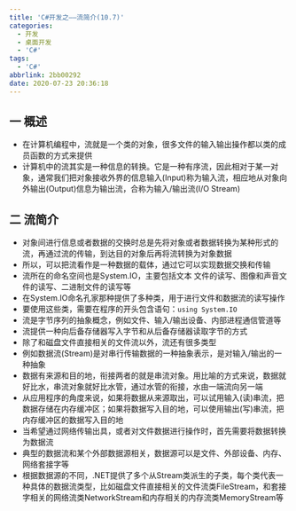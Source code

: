 ```yaml
---
title: 'C#开发之——流简介(10.7)'
categories:
  - 开发
  - 桌面开发
  - 'C#'
tags:
  - 'C#'
abbrlink: 2bb00292
date: 2020-07-23 20:36:18
---
```

## 一 概述

* 在计算机编程中，流就是一个类的对象，很多文件的输入输出操作都以类的成员函数的方式来提供
* 计算机中的流其实是一种信息的转换。它是一种有序流，因此相对于某一对象，通常我们把对象接收外界的信息输入(Input)称为输入流，相应地从对象向外输出(Output)信息为输出流，合称为输入/输出流(I/O Stream)

<!--more-->

## 二 流简介

* 对象间进行信息或者数据的交换时总是先将对象或者数据转换为某种形式的流，再通过流的传输，到达目的对象后再将流转换为对象数据
* 所以，可以把流看作是一种数据的载体，通过它可以实现数据交换和传输
* 流所在的命名空间也是System.IO，主要包括文本    文件的读写、图像和声音文件的读写、二进制文件的读写等
* 在System.IO命名孔家那种提供了多种类，用于进行文件和数据流的读写操作
* 要使用这些类，需要在程序的开头包含语句：`using System.IO`
* 流是字节序列的抽象概念，例如文件、输入/输出设备、内部进程通信管道等
* 流提供一种向后备存储器写入字节和从后备存储器读取字节的方式
* 除了和磁盘文件直接相关的文件流以外，流还有很多类型
* 例如数据流(Stream)是对串行传输数据的一种抽象表示，是对输入/输出的一种抽象
* 数据有来源和目的地，衔接两者的就是串流对象。用比喻的方式来说，数据就好比水，串流对象就好比水管，通过水管的衔接，水由一端流向另一端
* 从应用程序的角度来说，如果将数据从来源取出，可以试用输入(读)串流，把数据存储在内存缓冲区；如果将数据写入目的地，可以使用输出(写)串流，把内存缓冲区的数据写入目的地
* 当希望通过网络传输出具，或者对文件数据进行操作时，首先需要将数据转换为数据流
* 典型的数据流和某个外部数据源相关，数据源可以是文件、外部设备、内存、网络套接字等
* 根据数据源的不同，.NET提供了多个从Stream类派生的子类，每个类代表一种具体的数据流类型，比如磁盘文件直接相关的文件流类FileStream，和套接字相关的网络流类NetworkStream和内存相关的内存流类MemoryStream等